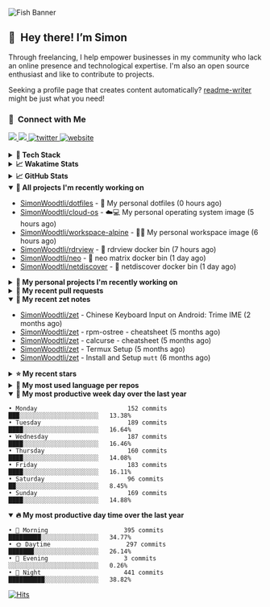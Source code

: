 ![Fish Banner](assets/fish.webp)

## 👋 &nbsp;Hey there! I’m Simon

Through freelancing, I help empower businesses in my community who lack
an online presence and technological expertise. I'm also an open source
enthusiast and like to contribute to projects.

Seeking a profile page that creates content automatically?
[readme-writer] might be just what you need!

### 🤝 &nbsp;Connect with Me

<div align="left">
<a href="https://linkedin.com/in/simonwoodtli" target="_blank">
<img src="https://img.shields.io/badge/linkedin-1E77B5?style=for-the-badge&logo=linkedin&logoColor=white alt=linkedin" />
</a>
<a href="https://github.com/simonwoodtli" target="_blank">
<img src="https://img.shields.io/badge/github-24292E?style=for-the-badge&logo=github&logoColor=white alt=github" />
</a>
<a href="https://twitter.com/simonwoodtlidev" target="_blank">
<img src="https://img.shields.io/badge/twitter-26a7de?style=for-the-badge&logo=twitter&logoColor=white" alt="twitter"/>
</a>
<a href="https://simonwoodtli.com" target="_blank">
<img src="https://img.shields.io/badge/website-E2925F?style=for-the-badge&logo=google-chrome&logoColor=white" alt="website"/>
</a>
</div>
<br/>


<details>
  <summary><b>🧰 Tech Stack</b></summary>
  <div align="center">

  ![JavaScript](https://img.shields.io/badge/-JavaScript-333333?style=flat&logo=javascript)&nbsp;
  ![HTML](https://img.shields.io/badge/-HTML-333333?style=flat&logo=HTML5)&nbsp;
  ![CSS](https://img.shields.io/badge/-CSS-333333?style=flat&logo=CSS3&logoColor=1572B6)&nbsp;
  ![Shell](https://img.shields.io/badge/-Bash-333333?style=flat&logo=shell)&nbsp;
  ![Python](https://img.shields.io/badge/-Python-333333?style=flat&logo=python)&nbsp;
  ![Go](https://img.shields.io/badge/-Go-333333?style=flat&logo=go)&nbsp;
  ![PostgreSQL](https://img.shields.io/badge/-PostgreSQL-333333?style=flat&logo=postgresql)&nbsp;
  ![MongoDB](https://img.shields.io/badge/-MongoDB-333333?style=flat&logo=mongodb)
  ![Node.js](https://img.shields.io/badge/-Node.js-333333?style=flat&logo=node.js)&nbsp;
  ![Bootstrap](https://img.shields.io/badge/-Bootstrap-333333?style=flat&logo=bootstrap&logoColor=563D7C)&nbsp;
  ![Git](https://img.shields.io/badge/-Git-333333?style=flat&logo=git)&nbsp;
  ![GitHub Actions](https://img.shields.io/badge/-GitHub%20Actions-333333?style=flat&logo=github)&nbsp;
  ![Docker](https://img.shields.io/badge/-Docker-333333?style=flat&logo=docker)&nbsp;
  ![Markdown](https://img.shields.io/badge/-Markdown-333333?style=flat&logo=markdown)&nbsp;
  ![Vim](https://img.shields.io/badge/-Vim-333333?style=flat&logo=vim)&nbsp;
  ![Linux](https://img.shields.io/badge/-Linux-333333?style=flat&logo=linux)&nbsp;
  </div>
</details>

<details>
  <summary><b>📈 Wakatime Stats</b></summary>
  <p align="center"><a href="https://wakatime.com/@SimonWoodtli">
  <img align="center" width="400" height="300" src="https://wakatime.com/share/@SimonWoodtli/7761bcef-e104-47d9-912a-dfd6bf08868b.svg" />
  </a>
  <a href="https://wakatime.com/@SimonWoodtli">
  <img align="center" width="400" height="300" src="https://wakatime.com/share/@SimonWoodtli/341953df-6a40-47b7-8220-ace4eabe0a17.svg" />
  </a></p>

  <h4><b>💬 I've been working with the following languages over the last 7 days</b></h4>

```
• Bash                           6 hrs 18 mins                  ████████████████░░░░░░░░░   62.41%
• YAML                           1 hr 47 mins                   ████░░░░░░░░░░░░░░░░░░░░░   17.76%
• Markdown                       1 hr 30 mins                   ████░░░░░░░░░░░░░░░░░░░░░   14.87%
• ActionScript                   17 mins                        █░░░░░░░░░░░░░░░░░░░░░░░░   2.87%
• Ezhil                          8 mins                         ░░░░░░░░░░░░░░░░░░░░░░░░░   1.36%
• Other                          2 mins                         ░░░░░░░░░░░░░░░░░░░░░░░░░   0.35%
• Docker                         1 min                          ░░░░░░░░░░░░░░░░░░░░░░░░░   0.3%
• Cheetah                        0 secs                         ░░░░░░░░░░░░░░░░░░░░░░░░░   0.07%
```

  <h4>👷 I've been working on the following projects over the last 7 days</h4>

```
• dotfiles                       3 hrs 22 mins                  ████████░░░░░░░░░░░░░░░░░   33.35%
• workspace-alpine               2 hrs 58 mins                  ███████░░░░░░░░░░░░░░░░░░   29.44%
• netdiscover                    1 hr 36 mins                   ████░░░░░░░░░░░░░░░░░░░░░   15.95%
• neo                            48 mins                        ██░░░░░░░░░░░░░░░░░░░░░░░   7.91%
• Unknown Project                28 mins                        █░░░░░░░░░░░░░░░░░░░░░░░░   4.69%
• cloud-os                       27 mins                        █░░░░░░░░░░░░░░░░░░░░░░░░   4.52%
• readme-writer                  12 mins                        █░░░░░░░░░░░░░░░░░░░░░░░░   2.01%
• zet                            7 mins                         ░░░░░░░░░░░░░░░░░░░░░░░░░   1.19%
• neomatrix                      3 mins                         ░░░░░░░░░░░░░░░░░░░░░░░░░   0.56%
• tmux                           1 min                          ░░░░░░░░░░░░░░░░░░░░░░░░░   0.2%
• workspace-ubuntu               0 secs                         ░░░░░░░░░░░░░░░░░░░░░░░░░   0.13%
• Private                        0 secs                         ░░░░░░░░░░░░░░░░░░░░░░░░░   0.04%
```

  <h4><b>🛠️ I've been working with the following editors over the last 7 days</b></h4>

```
• Vim                            10 hrs 6 mins                  █████████████████████████   100%
```

  <h4><b>💻 I've been working with the following operating systems over the last 7 days</b></h4>

```
• Linux                          10 hrs 6 mins                  █████████████████████████   100%
```

</details>

<details>
  <summary><b>📈 GitHub Stats</b></summary>
  <div align="center"><a href="https://github.com/anuraghazra/github-readme-stats"><img
  src="https://github-readme-stats.vercel.app/api?username=simonwoodtli&show_icons=true&locale=en&theme=gruvbox"
  align="center" width="40%" height="20%"/></a>
  <a href="https://github-readme-streak-stats.herokuapp.com/"><img src="https://github-readme-streak-stats.herokuapp.com/?user=simonwoodtli&theme=gruvbox"
  align="center" width="40%" height="20%"/></a>
  </div>
</details>

<details open="">
  <summary><b>👷 All projects I'm recently working on</b></summary>

* [SimonWoodtli/dotfiles](https://github.com/SimonWoodtli/dotfiles) - 🏡 My personal dotfiles (0 hours ago)
* [SimonWoodtli/cloud-os](https://github.com/SimonWoodtli/cloud-os) - ☁️💻 My personal operating system image (5 hours ago)
* [SimonWoodtli/workspace-alpine](https://github.com/SimonWoodtli/workspace-alpine) - 🤖🐳 My personal workspace image (6 hours ago)
* [SimonWoodtli/rdrview](https://github.com/SimonWoodtli/rdrview) - 🐋 rdrview docker bin (7 hours ago)
* [SimonWoodtli/neo](https://github.com/SimonWoodtli/neo) - 🐋 neo matrix docker bin (1 day ago)
* [SimonWoodtli/netdiscover](https://github.com/SimonWoodtli/netdiscover) - 🐋 netdiscover docker bin (1 day ago)

</details>
<details>
  <summary><b>🌱 My personal projects I'm recently working on</b></summary>

* [SimonWoodtli/dotfiles](https://github.com/SimonWoodtli/dotfiles) - 🏡 My personal dotfiles (0 hours ago)
* [SimonWoodtli/cloud-os](https://github.com/SimonWoodtli/cloud-os) - ☁️💻 My personal operating system image (5 hours ago)
* [SimonWoodtli/workspace-alpine](https://github.com/SimonWoodtli/workspace-alpine) - 🤖🐳 My personal workspace image (6 hours ago)
* [SimonWoodtli/rdrview](https://github.com/SimonWoodtli/rdrview) - 🐋 rdrview docker bin (7 hours ago)
* [SimonWoodtli/neo](https://github.com/SimonWoodtli/neo) - 🐋 neo matrix docker bin (1 day ago)
* [SimonWoodtli/netdiscover](https://github.com/SimonWoodtli/netdiscover) - 🐋 netdiscover docker bin (1 day ago)

</details>
<details>
  <summary><b>🔨 My recent pull requests</b></summary>

* [feat: add wireguard-generate-keys script](https://github.com/SimonWoodtli/dotfiles-old/pull/14) on [SimonWoodtli/dotfiles-old](https://github.com/SimonWoodtli/dotfiles-old) (11 months ago)
* [feat: add video-to-gif script](https://github.com/SimonWoodtli/dotfiles-old/pull/13) on [SimonWoodtli/dotfiles-old](https://github.com/SimonWoodtli/dotfiles-old) (11 months ago)
* [feat: add spoof-mac-linux script](https://github.com/SimonWoodtli/dotfiles-old/pull/12) on [SimonWoodtli/dotfiles-old](https://github.com/SimonWoodtli/dotfiles-old) (11 months ago)
* [feat: add sp-tmux script](https://github.com/SimonWoodtli/dotfiles-old/pull/11) on [SimonWoodtli/dotfiles-old](https://github.com/SimonWoodtli/dotfiles-old) (11 months ago)
* [feat: add sp script](https://github.com/SimonWoodtli/dotfiles-old/pull/10) on [SimonWoodtli/dotfiles-old](https://github.com/SimonWoodtli/dotfiles-old) (11 months ago)

</details>
<details open="">
  <summary><b>📝 My recent zet notes</b></summary>

* [SimonWoodtli/zet](https://github.com/SimonWoodtli/zet/tree/d442487a83af583abd23719912a1c1f7496cff33/20230620172505) - Chinese Keyboard Input on Android: Trime IME (2 months ago)
* [SimonWoodtli/zet](https://github.com/SimonWoodtli/zet/tree/3d9625f8bc632c595fa8b28b6f6f09026dd9eec2/20230418171555) - rpm-ostree - cheatsheet (5 months ago)
* [SimonWoodtli/zet](https://github.com/SimonWoodtli/zet/tree/ac39e3c3413746ceaca835b27435b1307b8ece5a/20230405141750) - calcurse - cheatsheet (5 months ago)
* [SimonWoodtli/zet](https://github.com/SimonWoodtli/zet/tree/048ec158f111c6e045c75a30f62ef4ab1aee72f4/20230402010650) - Termux Setup (5 months ago)
* [SimonWoodtli/zet](https://github.com/SimonWoodtli/zet/tree/922c07ce713a428d56ac4af1b8c8572533e26066/20230317140539) - Install and Setup `mutt` (6 months ago)

</details>
<details>
  <summary><b>⭐ My recent stars</b></summary>

* [rustdesk/rustdesk](https://github.com/rustdesk/rustdesk) - An open-source remote desktop, and alternative to TeamViewer. (4 months ago)
* [essembeh/gnome-extensions-cli](https://github.com/essembeh/gnome-extensions-cli) - Command line tool to manage your Gnome Shell extensions (4 months ago)
* [tmux/tmux](https://github.com/tmux/tmux) - tmux source code (4 months ago)
* [lm-sys/FastChat](https://github.com/lm-sys/FastChat) - An open platform for training, serving, and evaluating large language models. Release repo for Vicuna and Chatbot Arena. (5 months ago)
* [getsops/sops](https://github.com/getsops/sops) - Simple and flexible tool for managing secrets (6 months ago)

</details>
<details>
  <summary><b>💬 My most used language per repos</b></summary>

```
• Shell                          14 repos                       █████████████████░░░░░░░░   66.67%
• Dockerfile                     1 repo                         █░░░░░░░░░░░░░░░░░░░░░░░░   4.76%
• JavaScript                     1 repo                         █░░░░░░░░░░░░░░░░░░░░░░░░   4.76%
• CSS                            3 repos                        ████░░░░░░░░░░░░░░░░░░░░░   14.29%
• Nix                            1 repo                         █░░░░░░░░░░░░░░░░░░░░░░░░   4.76%
• HTML                           1 repo                         █░░░░░░░░░░░░░░░░░░░░░░░░   4.76%
```

</details>
<details open="">
  <summary><b>📆 My most productive week day over the last year</b></summary>

```
• Monday                         152 commits                    ███░░░░░░░░░░░░░░░░░░░░░░   13.38%
• Tuesday                        189 commits                    ████░░░░░░░░░░░░░░░░░░░░░   16.64%
• Wednesday                      187 commits                    ████░░░░░░░░░░░░░░░░░░░░░   16.46%
• Thursday                       160 commits                    ████░░░░░░░░░░░░░░░░░░░░░   14.08%
• Friday                         183 commits                    ████░░░░░░░░░░░░░░░░░░░░░   16.11%
• Saturday                       96 commits                     ██░░░░░░░░░░░░░░░░░░░░░░░   8.45%
• Sunday                         169 commits                    ████░░░░░░░░░░░░░░░░░░░░░   14.88%
```

</details>
<details open="">
  <summary><b>🔥 My most productive day time over the last year</b></summary>

```
• 🌅 Morning                     395 commits                    █████████░░░░░░░░░░░░░░░░   34.77%
• 🌞 Daytime                     297 commits                    ███████░░░░░░░░░░░░░░░░░░   26.14%
• 🌇 Evening                     3 commits                      ░░░░░░░░░░░░░░░░░░░░░░░░░   0.26%
• 🌃 Night                       441 commits                    ██████████░░░░░░░░░░░░░░░   38.82%
```

</details>

[![Hits](https://hits.seeyoufarm.com/api/count/incr/badge.svg?url=https%3A%2F%2Fgithub.com%2Fsimonwoodtli&count_bg=%23689D6A&title_bg=%23282828&icon=&icon_color=%23E7E7E7&title=views+%28today+%2F+total%29&edge_flat=false)](https://hits.seeyoufarm.com)

[readme-writer]: <https://github.com/SimonWoodtli/readme-writer>
